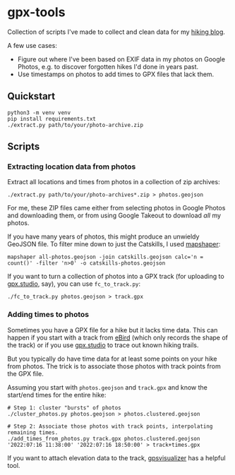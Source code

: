 # gpx-tools

Collection of scripts I've made to collect and clean data for my [hiking blog].

A few use cases:

- Figure out where I've been based on EXIF data in my photos on Google Photos,
  e.g. to discover forgotten hikes I'd done in years past.
- Use timestamps on photos to add times to GPX files that lack them.

## Quickstart

    python3 -m venv venv
    pip install requirements.txt
    ./extract.py path/to/your/photo-archive.zip

## Scripts

### Extracting location data from photos

Extract all locations and times from photos in a collection of zip archives:

    ./extract.py path/to/your/photo-archives*.zip > photos.geojson

For me, these ZIP files came either from selecting photos in Google Photos and
downloading them, or from using Google Takeout to download _all_ my photos.

If you have many years of photos, this might produce an unwieldy GeoJSON file.
To filter mine down to just the Catskills, I used [mapshaper]:

    mapshaper all-photos.geojson -join catskills.geojson calc='n = count()' -filter 'n>0' -o catskills-photos.geojson

If you want to turn a collection of photos into a GPX track (for uploading to
[gpx.studio], say), you can use `fc_to_track.py`:

    ./fc_to_track.py photos.geojson > track.gpx

### Adding times to photos

Sometimes you have a GPX file for a hike but it lacks time data. This can happen if you
start with a track from [eBird] (which only records the shape of the track) or if you
use [gpx.studio] to trace out known hiking trails.

But you typically do have time data for at least some points on your hike from photos.
The trick is to associate those photos with track points from the GPX file.

Assuming you start with `photos.geojson` and `track.gpx` and know the start/end times
for the entire hike:

    # Step 1: cluster "bursts" of photos
    ./cluster_photos.py photos.geojson > photos.clustered.geojson

    # Step 2: Associate those photos with track points, interpolating remaining times.
    ./add_times_from_photos.py track.gpx photos.clustered.geojson '2022:07:16 11:38:00' '2022:07:16 18:50:00' > track+times.gpx

If you want to attach elevation data to the track, [gpsvisualizer] has a helpful tool.

[hiking blog]: https://www.danvk.org/catskills/
[mapshaper]: https://mapshaper.org/
[ebird]: https://ebird.org/
[gpx.studio]: https://gpx.studio/
[gpsvisualizer]: https://www.gpsvisualizer.com/elevation
